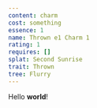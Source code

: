 ```yaml
---
content: charm
cost: something
essence: 1
name: Thrown e1 Charm 1
rating: 1
requires: []
splat: Second Sunrise
trait: Thrown
tree: Flurry
---
```


Hello **world**!
